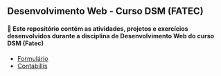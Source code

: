 <h2> Desenvolvimento Web - Curso DSM (FATEC) </h2>
<h4>📁 Este repositório contém as atividades, projetos e exercícios desenvolvidos durante a disciplina de Desenvolvimento Web do curso DSM (Fatec)</h4>

<nav>
  <ul>
    <li><a href="https://beamrt.github.io/desenv-web-DSM/formulario/html">Formulário</a></li>
    <li><a href="https://beamrt.github.io/desenv-web-DSM/contabillis">Contabillis</a></li>
  </ul>
</nav>
